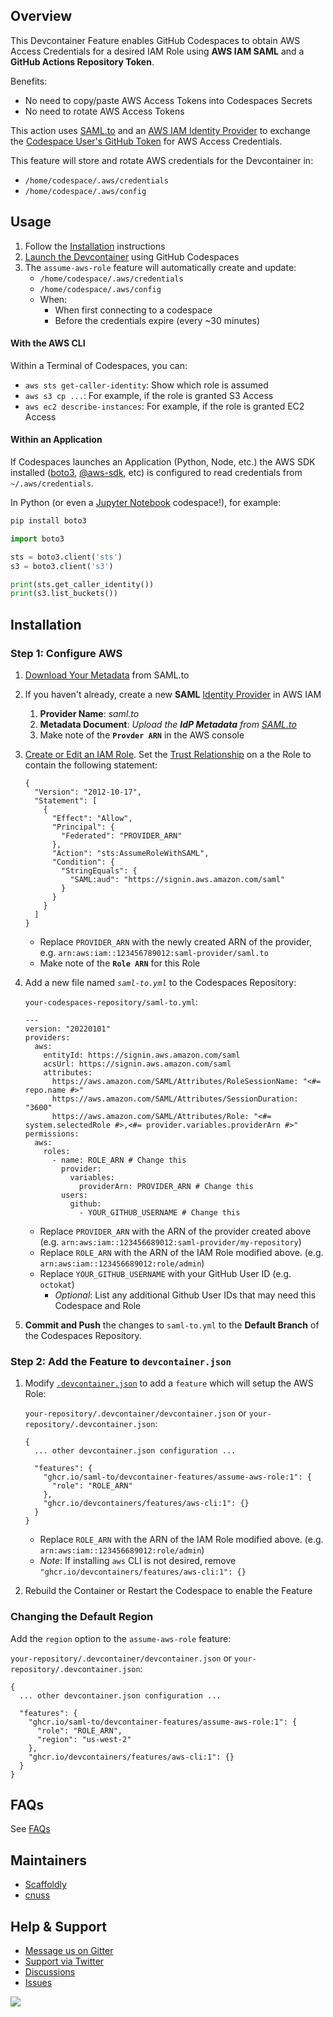 ## Overview

This Devcontainer Feature enables GitHub Codespaces to obtain AWS Access Credentials for a desired IAM Role using **AWS IAM SAML** and a **GitHub Actions Repository Token**.

Benefits:

- No need to copy/paste AWS Access Tokens into Codespaces Secrets
- No need to rotate AWS Access Tokens

This action uses [SAML.to](https://saml.to) and an [AWS IAM Identity Provider](https://docs.aws.amazon.com/IAM/latest/UserGuide/id_roles_providers_saml.html) to exchange the [Codespace User's GitHub Token](https://docs.github.com/en/codespaces/codespaces-reference/security-in-github-codespaces#authentication) for AWS Access Credentials.

This feature will store and rotate AWS credentials for the Devcontainer in:

- `/home/codespace/.aws/credentials`
- `/home/codespace/.aws/config`

## Usage

1. Follow the [Installation](#installation) instructions
1. [Launch the Devcontainer](#step-2-add-the-feature-to-devcontainerjson) using GitHub Codespaces
1. The `assume-aws-role` feature will automatically create and update:
   - `/home/codespace/.aws/credentials`
   - `/home/codespace/.aws/config`
   - When:
     - When first connecting to a codespace
     - Before the credentials expire (every ~30 minutes)

#### With the AWS CLI

Within a Terminal of Codespaces, you can:

- `aws sts get-caller-identity`: Show which role is assumed
- `aws s3 cp ...`: For example, if the role is granted S3 Access
- `aws ec2 describe-instances`: For example, if the role is granted EC2 Access

#### Within an Application

If Codespaces launches an Application (Python, Node, etc.) the AWS SDK installed ([boto3](https://pypi.org/project/boto3/), [@aws-sdk](https://www.npmjs.com/package/aws-sdk), etc) is configured to read credentials from `~/.aws/credentials`.

In Python (or even a [Jupyter Notebook](https://github.com/github/codespaces-jupyter) codespace!), for example:

```bash
pip install boto3
```

```python
import boto3

sts = boto3.client('sts')
s3 = boto3.client('s3')

print(sts.get_caller_identity())
print(s3.list_buckets())
```

## Installation

### Step 1: Configure AWS

1. [Download Your Metadata](https://saml.to/metadata) from SAML.to
1. If you haven't already, create a new **SAML** [Identity Provider](https://console.aws.amazon.com/iamv2/home?#/identity_providers/create) in AWS IAM
   1. **Provider Name**: _saml.to_
   1. **Metadata Document**: _Upload the **IdP Metadata** from [SAML.to](https://saml.to/metadata)_
   1. Make note of the **`Provder ARN`** in the AWS console
1. [Create or Edit an IAM Role](https://console.aws.amazon.com/iamv2/home?#/roles). Set the [Trust Relationship](https://docs.aws.amazon.com/directoryservice/latest/admin-guide/edit_trust.html) on a the Role to contain the following statement:

   ```
   {
     "Version": "2012-10-17",
     "Statement": [
       {
         "Effect": "Allow",
         "Principal": {
           "Federated": "PROVIDER_ARN"
         },
         "Action": "sts:AssumeRoleWithSAML",
         "Condition": {
           "StringEquals": {
             "SAML:aud": "https://signin.aws.amazon.com/saml"
           }
         }
       }
     ]
   }
   ```

   - Replace `PROVIDER_ARN` with the newly created ARN of the provider, e.g. `arn:aws:iam::123456789012:saml-provider/saml.to`
   - Make note of the **`Role ARN`** for this Role

1. Add a new file named _`saml-to.yml`_ to the Codespaces Repository:

   `your-codespaces-repository/saml-to.yml`:

   ```
   ---
   version: "20220101"
   providers:
     aws:
       entityId: https://signin.aws.amazon.com/saml
       acsUrl: https://signin.aws.amazon.com/saml
       attributes:
         https://aws.amazon.com/SAML/Attributes/RoleSessionName: "<#= repo.name #>"
         https://aws.amazon.com/SAML/Attributes/SessionDuration: "3600"
         https://aws.amazon.com/SAML/Attributes/Role: "<#= system.selectedRole #>,<#= provider.variables.providerArn #>"
   permissions:
     aws:
       roles:
         - name: ROLE_ARN # Change this
           provider:
             variables:
               providerArn: PROVIDER_ARN # Change this
           users:
             github:
               - YOUR_GITHUB_USERNAME # Change this
   ```

   - Replace `PROVIDER_ARN` with the ARN of the provider created above (e.g. `arn:aws:iam::123456689012:saml-provider/my-repository`)
   - Replace `ROLE_ARN` with the ARN of the IAM Role modified above. (e.g. `arn:aws:iam::123456689012:role/admin`)
   - Replace `YOUR_GITHUB_USERNAME` with your GitHub User ID (e.g. `octokat`)
     - _Optional_: List any additional Github User IDs that may need this Codespace and Role

1. **Commit and Push** the changes to `saml-to.yml` to the **Default Branch** of the Codespaces Repository.

### Step 2: Add the Feature to `devcontainer.json`

1. Modify [`.devcontainer.json`](https://code.visualstudio.com/docs/devcontainers/create-dev-container) to add a `feature` which will setup the AWS Role:

   `your-repository/.devcontainer/devcontainer.json` or `your-repository/.devcontainer.json`:

   ```
   {
     ... other devcontainer.json configuration ...

     "features": {
       "ghcr.io/saml-to/devcontainer-features/assume-aws-role:1": {
         "role": "ROLE_ARN"
       },
       "ghcr.io/devcontainers/features/aws-cli:1": {}
     }
   }
   ```

   - Replace `ROLE_ARN` with the ARN of the IAM Role modified above. (e.g. `arn:aws:iam::123456689012:role/admin`)
   - _Note_: If installing `aws` CLI is not desired, remove `"ghcr.io/devcontainers/features/aws-cli:1": {}`

1. Rebuild the Container or Restart the Codespace to enable the Feature

### Changing the Default Region

Add the `region` option to the `assume-aws-role` feature:

`your-repository/.devcontainer/devcontainer.json` or `your-repository/.devcontainer.json`:

```
{
  ... other devcontainer.json configuration ...

  "features": {
    "ghcr.io/saml-to/devcontainer-features/assume-aws-role:1": {
      "role": "ROLE_ARN",
      "region": "us-west-2"
    },
    "ghcr.io/devcontainers/features/aws-cli:1": {}
  }
}
```

## FAQs

See [FAQs](FAQS.md)

## Maintainers

- [Scaffoldly](https://github.com/scaffoldly)
- [cnuss](https://github.com/cnuss)

## Help & Support

- [Message us on Gitter](https://gitter.im/saml-to/devcontainer-features)
- [Support via Twitter](https://twitter.com/SamlToSupport)
- [Discussions](https://github.com/saml-to/devcontainer-features/discussions)
- [Issues](https://github.com/saml-to/devcontainer-features/issues)

![](https://sso.saml.to/github/px?devcontainer-aws-assume-role)
